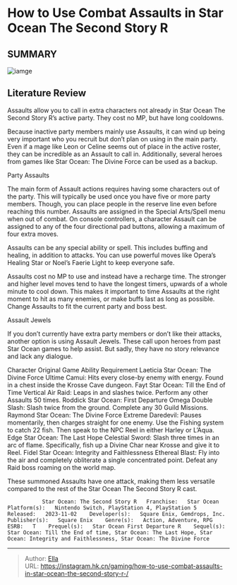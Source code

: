 # How to Use Combat Assaults in Star Ocean The Second Story R 


## SUMMARY 

![iamge](https://static1.srcdn.com/wordpress/wp-content/uploads/2023/11/the-party-finishes-a-battle-in-star-ocean-the-second-story-r.jpg)

## Literature Review

Assaults allow you to call in extra characters not already in Star Ocean The Second Story R’s active party. They cost no MP, but have long cooldowns.





Because inactive party members mainly use Assaults, it can wind up being very important who you recruit but don’t plan on using in the main party. Even if a mage like Leon or Celine seems out of place in the active roster, they can be incredible as an Assault to call in. Additionally, several heroes from games like Star Ocean: The Divine Force can be used as a backup.





 Party Assaults 
          

The main form of Assault actions requires having some characters out of the party. This will typically be used once you have five or more party members. Though, you can place people in the reserve line even before reaching this number. Assaults are assigned in the Special Arts/Spell menu when out of combat. On console controllers, a character Assault can be assigned to any of the four directional pad buttons, allowing a maximum of four extra moves.



Assaults can be any special ability or spell. This includes buffing and healing, in addition to attacks. You can use powerful moves like Opera’s Healing Star or Noel’s Faerie Light to keep everyone safe.




Assaults cost no MP to use and instead have a recharge time. The stronger and higher level moves tend to have the longest timers, upwards of a whole minute to cool down. This makes it important to time Assaults at the right moment to hit as many enemies, or make buffs last as long as possible. Change Assaults to fit the current party and boss best.






 Assault Jewels 
          

If you don’t currently have extra party members or don’t like their attacks, another option is using Assault Jewels. These call upon heroes from past Star Ocean games to help assist. But sadly, they have no story relevance and lack any dialogue.

 Character  Original Game  Ability  Requirement   Laeticia  Star Ocean: The Divine Force   Ultime Camui: Hits every close-by enemy with energy.  Found in a chest inside the Krosse Cave dungeon.   Fayt  Star Ocean: Till the End of Time  Vertical Air Raid: Leaps in and slashes twice.  Perform any other Assaults 50 times.   Roddick  Star Ocean: First Departure  Omega Double Slash: Slash twice from the ground.  Complete any 30 Guild Missions.   Raymond  Star Ocean: The Divine Force  Extreme Daredevil: Pauses momentarily, then charges straight for one enemy.  Use the Fishing system to catch 22 fish. Then speak to the NPC Reel in either Harley or L’Aqua.   Edge  Star Ocean: The Last Hope  Celestial Sword: Slash three times in an arc of flame.  Specifically, fish up a Divine Char near Krosse and give it to Reel.   Fidel  Star Ocean: Integrity and Faithlessness  Ethereal Blast: Fly into the air and completely obliterate a single concentrated point.  Defeat any Raid boss roaming on the world map.   








These summoned Assaults have one attack, making them less versatile compared to the rest of the Star Ocean The Second Story R cast.




               Star Ocean: The Second Story R   Franchise:   Star Ocean    Platform(s):   Nintendo Switch, PlayStation 4, PlayStation 5    Released:   2023-11-02    Developer(s):   Square Enix, Gemdrops, Inc.    Publisher(s):   Square Enix    Genre(s):   Action, Adventure, RPG    ESRB:   T    Prequel(s):   Star Ocean First Departure R    Sequel(s):   Star Ocean: Till the End of time, Star Ocean: The Last Hope, Star Ocean: Integrity and Faithlessness, Star Ocean: The Divine Force      

---

> Author: [Ella](https://instagram.hk.cn/)  
> URL: https://instagram.hk.cn/gaming/how-to-use-combat-assaults-in-star-ocean-the-second-story-r-/  

